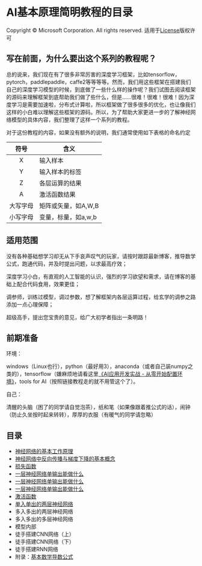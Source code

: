 ﻿# AI基本原理简明教程的目录
Copyright © Microsoft Corporation. All rights reserved.
  适用于[License](./LICENSE.md)版权许可
  
## 写在前面，为什么要出这个系列的教程呢？

  总的说来，我们现在有了很多非常厉害的深度学习框架，比如tensorflow，pytorch，paddlepaddle，caffe2等等等等。然而，我们用这些框架在搭建我们自己的深度学习模型的时候，到底做了一些什么样的操作呢？我们试图去阅读框架的源码来理解框架到底帮助我们做了些什么，但是……很难！很难！很难！因为深度学习是需要加速啦，分布式计算啦，所以框架做了很多很多的优化，也让像我们这样的小白难以理解这些框架的源码。所以，为了帮助大家更进一步的了解神经网络模型的具体内容，我们整理了这样一个系列的教程。

对于这份教程的内容，如果没有额外的说明，我们通常使用如下表格的命名约定

| 符号 | 含义|
|:------------:|-------------|
| X | 输入样本 |
| Y | 输入样本的标签 |
| Z | 各层运算的结果|
| A | 激活函数结果|
| 大写字母 | 矩阵或矢量，如A,W,B|
| 小写字母 | 变量，标量，如a,w,b|

## 适用范围
  
  没有各种基础想学习却无从下手哀声叹气的玩家，请按时跟踪最新博客，推导数学公式，跑通代码，并及时提出问题，以求最高疗效；

  深度学习小白，有直观的人工智能的认识，强烈的学习欲望和需求，请在博客的基础上配合代码食用，效果更佳；

  调参师，训练过模型，调过参数，想了解框架内各层运算过程，给玄学的调参之路添加一点心理保障；

  超级高手，提出您宝贵的意见，给广大初学者指出一条明路！

## 前期准备

  环境：
  
  windows（Linux也行），python（最好用3），anaconda（或者自己装numpy之类的），tensorflow（嫌麻烦地请看这里[《AI应用开发实战 - 从零开始配置环境》](https://www.cnblogs.com/ms-uap/p/9123033.html)，tools for AI（按照链接教程走的就不用管这个了）。
  
  自己：

  清醒的头脑（困了的同学请自觉泡茶），纸和笔（如果像跟着推公式的话），闹钟（防止久坐按时起来转转），厚厚的衣服（有暖气的同学请忽略）

## 目录
+ [神经网络的基本工作原理](./1-神经网络的基本工作原理.md)
+ [神经网络中反向传播与梯度下降的基本概念](./2-反向传播与梯度下降.md)
+ [损失函数](./3-损失函数.md)
+ [一层神经网络单输出能做什么](./4-一层神经网络单输出能做什么.md)
+ [一层神经网络单输出能做什么](./5-多入单出的一层神经网络.md)
+ [一层神经网络单输出能做什么](./6-多入多出的一层神经网络.md)
+ [激活函数](./7-激活函数.md)
+ [单入单出的两层神经网络](./8-单入单出的两层神经网络.md)
+ 多入多出的两层神经网络
+ 多入多出的多层神经网络
+ 模型内部
+ 徒手搭建CNN网络（上）
+ 徒手搭建CNN网络（下）
+ 徒手搭建RNN网络
+ 附录：[基本数学导数公式](./0-基本数学导数公式.md)